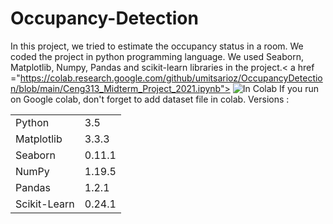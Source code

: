# Occupancy-Detection
In this project, we tried to estimate the occupancy status in a room. We coded the project in python programming language. We used Seaborn, Matplotlib, Numpy, Pandas and scikit-learn libraries in the project.< a href ="https://colab.research.google.com/github/umitsarioz/OccupancyDetection/blob/main/Ceng313_Midterm_Project_2021.ipynb"> ![In Colab](https://colab.research.google.com/assets/colab-badge.svg) </a>
If you run on Google colab, don't forget to add dataset file in colab. 
Versions :
<table>
<tr>  
  <td> Python </td>
  <td> 3.5 </td>
  </tr>
  <tr>
    <td> Matplotlib </td>
    <td> 3.3.3 </td>
  </tr>
  <tr>
    <td> Seaborn </td>
    <td> 0.11.1 </td>
  </tr>
  <tr>
    <td> NumPy</td>
    <td> 1.19.5 </td>
  </tr>
  <tr>
    <td> Pandas</td>
    <td> 1.2.1 </td>
  </tr>
  <tr>
    <td> Scikit-Learn </td>
    <td> 0.24.1 </td>
   </tr>
</table>
